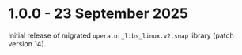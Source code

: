 # 1.0.0 - 23 September 2025

Initial release of migrated `operator_libs_linux.v2.snap` library (patch version 14).

